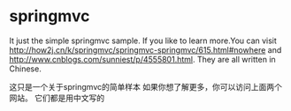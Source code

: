 # springmvc
It just the simple springmvc sample.
If you like to learn more.You can visit http://how2j.cn/k/springmvc/springmvc-springmvc/615.html#nowhere
and http://www.cnblogs.com/sunniest/p/4555801.html.
They are all written in Chinese.

这只是一个关于springmvc的简单样本
如果你想了解更多，你可以访问上面两个网站。
它们都是用中文写的
